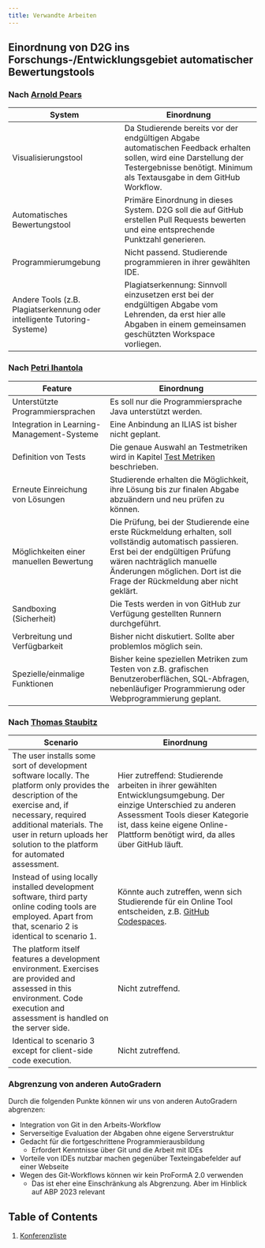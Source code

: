 ```yaml
---
title: Verwandte Arbeiten
---
```


## Einordnung von D2G ins Forschungs-/Entwicklungsgebiet automatischer Bewertungstools

### Nach [Arnold Pears](https://researchonline.gcu.ac.uk/en/publications/a-survey-of-literature-on-the-teaching-of-introductory-programmin)

|System|Einordnung|
|--|--|
|Visualisierungstool|Da Studierende bereits vor der endgültigen Abgabe automatischen Feedback erhalten sollen, wird eine Darstellung der Testergebnisse benötigt. Minimum als Textausgabe in dem GitHub Workflow.|
|Automatisches Bewertungstool|Primäre Einordnung in dieses System. D2G soll die auf GitHub erstellen Pull Requests bewerten und eine entsprechende Punktzahl generieren.|
|Programmierumgebung|Nicht passend. Studierende programmieren in ihrer gewählten IDE.|
|Andere Tools (z.B. Plagiatserkennung oder intelligente Tutoring-Systeme)|Plagiatserkennung: Sinnvoll einzusetzen erst bei der endgültigen Abgabe vom Lehrenden, da erst hier alle Abgaben in einem gemeinsamen geschützten Workspace vorliegen.|

### Nach [Petri Ihantola](https://www.researchgate.net/publication/216714976_Review_of_recent_systems_for_automatic_assessment_of_programming_assignments)

|Feature|Einordnung|
|--|--|
|Unterstützte Programmiersprachen|Es soll nur die Programmiersprache Java unterstützt werden.|
|Integration in Learning-Management-Systeme|Eine Anbindung an ILIAS ist bisher nicht geplant.|
|Definition von Tests|Die genaue Auswahl an Testmetriken wird in Kapitel [Test Metriken](#test-metriken) beschrieben.|
|Erneute Einreichung von Lösungen|Studierende erhalten die Möglichkeit, ihre Lösung bis zur finalen Abgabe abzuändern und neu prüfen zu können.|
|Möglichkeiten einer manuellen Bewertung|Die Prüfung, bei der Studierende eine erste Rückmeldung erhalten, soll vollständig automatisch passieren. Erst bei der endgültigen Prüfung wären nachträglich manuelle Änderungen möglichen. Dort ist die Frage der Rückmeldung aber nicht geklärt.|
|Sandboxing (Sicherheit)|Die Tests werden in von GitHub zur Verfügung gestellten Runnern durchgeführt.|
|Verbreitung und Verfügbarkeit|Bisher nicht diskutiert. Sollte aber problemlos möglich sein.|
|Spezielle/einmalige Funktionen|Bisher keine speziellen Metriken zum Testen von z.B. grafischen Benutzeroberflächen, SQL-Abfragen, nebenläufiger Programmierung oder Webprogrammierung geplant.|

### Nach [Thomas Staubitz](https://ieeexplore.ieee.org/document/7386010)

|Scenario|Einordnung|
|--|--|
|The user installs some sort of development software locally. The platform only provides the description of the exercise and, if necessary, required additional materials. The user in return uploads her solution to the platform for automated assessment.|Hier zutreffend: Studierende arbeiten in ihrer gewählten Entwicklungsumgebung. Der einzige Unterschied zu anderen Assessment Tools dieser Kategorie ist, dass keine eigene Online-Plattform benötigt wird, da alles über GitHub läuft.|
|Instead of using locally installed development software, third party online coding tools are employed. Apart from that, scenario 2 is identical to scenario 1.|Könnte auch zutreffen, wenn sich Studierende für ein Online Tool entscheiden, z.B. [GitHub Codespaces](https://github.com/features/codespaces).|
|The platform itself features a development environment. Exercises are provided and assessed in this environment. Code execution and assessment is handled on the server side.|Nicht zutreffend.|
|Identical to scenario 3 except for client-side code execution.|Nicht zutreffend.|

### Abgrenzung von anderen AutoGradern

Durch die folgenden Punkte können wir uns von anderen AutoGradern abgrenzen:

* Integration von Git in den Arbeits-Workflow
* Serverseitige Evaluation der Abgaben ohne eigene Serverstruktur
* Gedacht für die fortgeschrittene Programmierausbildung
  * Erfordert Kenntnisse über Git und die Arbeit mit IDEs
* Vorteile von IDEs nutzbar machen gegenüber Texteingabefelder auf einer Webseite
* Wegen des Git-Workflows können wir kein ProFormA 2.0 verwenden
  * Das ist eher eine Einschränkung als Abgrenzung. Aber im Hinblick auf ABP 2023 relevant

## Table of Contents

1. [Konferenzliste](https://github.com/Programmiermethoden/Dungeon/blob/master/doc/related_work/conferences.md)
